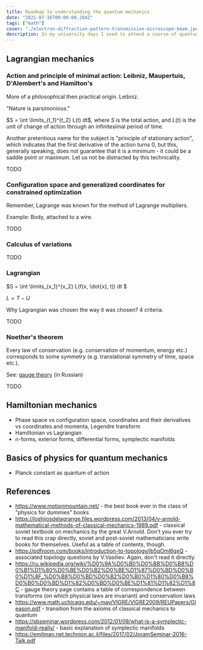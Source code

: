 ```yaml
---
title: Roadmap to understanding the quantum mechanics
date: "2021-07-16T00:00:00.284Z"
tags: ["math"]
cover: "./electron-diffraction-pattern-transmission-microscope-beam.jpeg"
description: In my university days I used to attend a course of quantum chemistry/mechanics, which was given in a typical post-soviet education style. All formalism, no essentials. As quantum computers are getting closer and closer to the reality by the day, I had a practical reason to finally improve my understanding of the theory. Here is my roadmap to understanding the quantum mechanics.
---
```


Lagrangian mechanics
--------------------


### Action and principle of minimal action: Leibniz, Maupertuis, D'Alembert's and Hamilton's

More of a philosophical then practical origin. Leibniz.

"Nature is parsimonious."

$S = \int \limits_{t_1}^{t_2} L(t) dt$, where $S$ is the total action, and $L(t)$ is the unit of change of action through
an infinitesimal period of time.

Another pretentious name for the subject is "principle of stationary action", which indicates that the first derivative of
the action turns 0, but this, generally speaking, does not guarantee that it is a minimum - it could be a saddle point or
maximum. Let us not be distracted by this technicality.

TODO

### Configuration space and generalized coordinates for constrained optimization

Remember, Lagrange was known for the method of Lagrange multipliers.

Example: Body, attached to a wire.

TODO

### Calculus of variations
 
TODO

### Lagrangian

$S = \int \limits_{x_1}^{x_2} L(f(x, \dot{x}, t)) dt $

$L = T - U$

Why Lagrangian was chosen the way it was chosen? 4 criteria.

TODO

### Noether's theorem

Every law of conservation (e.g. conservation of momentum, energy etc.) corresponds to some symmetry (e.g. translational
symmetry of time, space etc.).

See: [gauge theory](https://ru.wikipedia.org/wiki/%D0%9A%D0%B0%D0%BB%D0%B8%D0%B1%D1%80%D0%BE%D0%B2%D0%BE%D1%87%D0%BD%D0%B0%D1%8F_%D0%B8%D0%BD%D0%B2%D0%B0%D1%80%D0%B8%D0%B0%D0%BD%D1%82%D0%BD%D0%BE%D1%81%D1%82%D1%8C) (in Russian)

TODO

Hamiltonian mechanics
---------------------
 - Phase space vs configuration space, coordinates and their derivatives vs coordinates and momenta, Legendre transform
 - Hamiltonian vs Lagrangian
 - n-forms, exterior forms, differential forms, symplectic manifolds

Basics of physics for quantum mechanics
---------------------------------------
 - Planck constant as quantum of action

References
----------
 - https://www.motionmountain.net/ - the best book ever in the class of "physics for dummies" books
 - https://loshijosdelagrange.files.wordpress.com/2013/04/v-arnold-mathematical-methods-of-classical-mechanics-1989.pdf - classical soviet textbook on mechanics by the great V.Arnold. Don't you ever try to read this crap directly, soviet and post-soviet mathematicians write books for themselves. Useful as a table of contents, though.
 - https://pdfroom.com/books/introduction-to-topology/jb5qOml6gxQ - associated topology questions by V.Vasiliev. Again, don't read it directly.
 - https://ru.wikipedia.org/wiki/%D0%9A%D0%B0%D0%BB%D0%B8%D0%B1%D1%80%D0%BE%D0%B2%D0%BE%D1%87%D0%BD%D0%B0%D1%8F_%D0%B8%D0%BD%D0%B2%D0%B0%D1%80%D0%B8%D0%B0%D0%BD%D1%82%D0%BD%D0%BE%D1%81%D1%82%D1%8C - gauge theory page contains a table of correspondence between transforms (on which physical laws are invariant) and conservation laws
 - https://www.math.uchicago.edu/~may/VIGRE/VIGRE2009/REUPapers/Gleason.pdf - transition from the axioms of classical mechanics to quantum
 - https://sbseminar.wordpress.com/2012/01/09/what-is-a-symplectic-manifold-really/ - basic explanation of symplectic manifolds
 - https://emilman.net.technion.ac.il/files/2017/02/JoramSeminar-2016-Talk.pdf